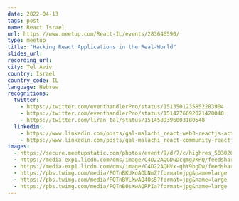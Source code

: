 ```yaml
---
date: 2022-04-13
tags: post
name: React Israel
url: https://www.meetup.com/React-IL/events/283646590/
type: meetup
title: "Hacking React Applications in the Real-World"
slides_url:
recording_url:
city: Tel Aviv
country: Israel
country_code: IL
language: Hebrew
recognitions:
  twitter:
    - https://twitter.com/eventhandlerPro/status/1513501235852283904
    - https://twitter.com/eventhandlerPro/status/1514276692021420040
    - https://twitter.com/liran_tal/status/1514589396003180548
  linkedin:
    - https://www.linkedin.com/posts/gal-malachi_react-web3-reactjs-activity-6919922941212119041-7_ZA?utm_source=linkedin_share&utm_medium=member_desktop_web
    - https://www.linkedin.com/posts/gal-malachi_react-community-reactjs-activity-6920093262561058816-bzEc?utm_source=linkedin_share&utm_medium=member_desktop_web
images:
  - https://secure.meetupstatic.com/photos/event/9/d/7/c/highres_503020316.jpeg
  - https://media-exp1.licdn.com/dms/image/C4D22AQGDwDcgmgJKRQ/feedshare-shrink_2048_1536/0/1649878744564?e=2147483647&v=beta&t=p34bmFv9gGKVqH7I3tPsd7jTGh0r4ImrmbTglMaCM44
  - https://media-exp1.licdn.com/dms/image/C4D22AQHVx-qhY9hgDw/feedshare-shrink_2048_1536/0/1649878766091?e=2147483647&v=beta&t=5LqUgSPxYsAId0MDz6P9HoSEub2Ejy7nmFGSoprAPpI
  - https://pbs.twimg.com/media/FQTnBKUXoAQbNmZ?format=jpg&name=large
  - https://pbs.twimg.com/media/FQTnBVLXwAQ4Os5?format=jpg&name=large
  - https://pbs.twimg.com/media/FQTnB0sXwAQRPIa?format=jpg&name=large
---
```

